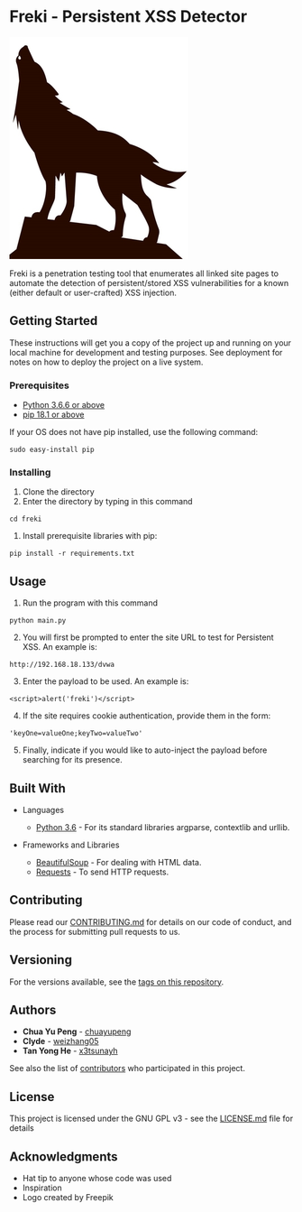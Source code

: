 # Freki - Persistent XSS Detector

![Freki Pic](https://raw.githubusercontent.com/chuayupeng/freki/master/freki.jpg)

Freki is a penetration testing tool that enumerates all linked site pages to automate the detection of persistent/stored XSS vulnerabilities for a known (either default or user-crafted) XSS injection.

## Getting Started

These instructions will get you a copy of the project up and running on your local machine for development and testing purposes. See deployment for notes on how to deploy the project on a live system.

### Prerequisites

* [Python 3.6.6 or above](https://www.python.org/)
* [pip 18.1 or above](https://pypi.org/project/pip/)

If your OS does not have pip installed, use the following command:

```
sudo easy-install pip
```

### Installing

1. Clone the directory
2. Enter the directory by typing in this command

```
cd freki
```

1. Install prerequisite libraries with pip:

```
pip install -r requirements.txt
```

## Usage

1. Run the program with this command

```
python main.py
```

2. You will first be prompted to enter the site URL to test for Persistent XSS. An example is:

```
http://192.168.18.133/dvwa
```

3. Enter the payload to be used. An example is:

```
<script>alert('freki')</script>
```

4. If the site requires cookie authentication, provide them in the form:

```
'keyOne=valueOne;keyTwo=valueTwo'
```

5. Finally, indicate if you would like to auto-inject the payload before searching for its presence.

## Built With

* Languages
    * [Python 3.6](https://www.python.org/) - For its standard libraries argparse, contextlib and urllib.

* Frameworks and Libraries
    * [BeautifulSoup](https://www.crummy.com/software/BeautifulSoup/bs4/doc/) - For dealing with HTML data.
    * [Requests](http://docs.python-requests.org/en/master/) - To send HTTP requests.


## Contributing

Please read our [CONTRIBUTING.md](https://github.com/chuayupeng/freki/blob/master/CONTRIBUTING.md) for details on our code of conduct, and the process for submitting pull requests to us.

## Versioning

For the versions available, see the [tags on this repository](https://github.com/chuayupeng/freki/tags). 

## Authors

* **Chua Yu Peng** - [chuayupeng](https://github.com/chuayupeng)
* **Clyde** - [weizhang05](https://github.com/weizhang05)
* **Tan Yong He** - [x3tsunayh](https://github.com/x3tsunayh)

See also the list of [contributors](https://github.com/chuayupeng/freki/contributors) who participated in this project.

## License

This project is licensed under the GNU GPL v3 - see the [LICENSE.md](LICENSE.md) file for details

## Acknowledgments

* Hat tip to anyone whose code was used
* Inspiration
* Logo created by Freepik
